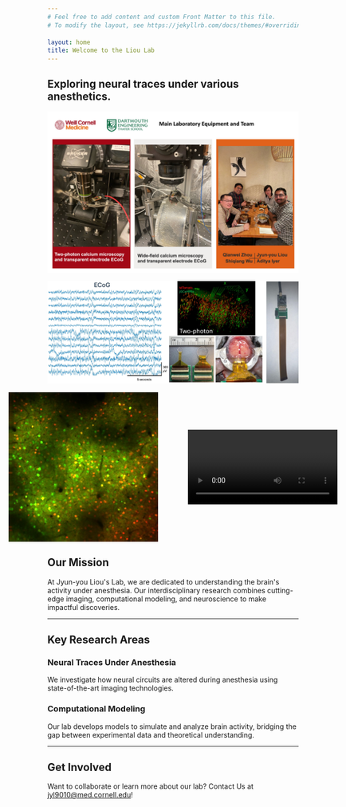 ```yaml
---
# Feel free to add content and custom Front Matter to this file.
# To modify the layout, see https://jekyllrb.com/docs/themes/#overriding-theme-defaults

layout: home
title: Welcome to the Liou Lab
---
```




## Exploring neural traces under various anesthetics.


![Lab Image](jpgs/labImage2024.jpg)

![Lab Image](jpgs/ECoG-2p-2.jpg)

<div style="display: flex; gap: 60px; align-items: center; justify-content: center;">

  <img src="/jpgs/ch1ch2(RGB).jpg" alt="Sample Image" style="width: 300px; height: auto;">

  <video width="300" controls>
    <source src="/jpgs/Video2PRawSample.mp4" type="video/mp4">
    Your browser does not support the video tag.
  </video>

</div>


## Our Mission
At Jyun-you Liou's Lab, we are dedicated to understanding the brain's activity under anesthesia. Our interdisciplinary research combines cutting-edge imaging, computational modeling, and neuroscience to make impactful discoveries.

---

## Key Research Areas

### Neural Traces Under Anesthesia
We investigate how neural circuits are altered during anesthesia using state-of-the-art imaging technologies.

### Computational Modeling
Our lab develops models to simulate and analyze brain activity, bridging the gap between experimental data and theoretical understanding.

---

## Get Involved
Want to collaborate or learn more about our lab? Contact Us at jyl9010@med.cornell.edu!
